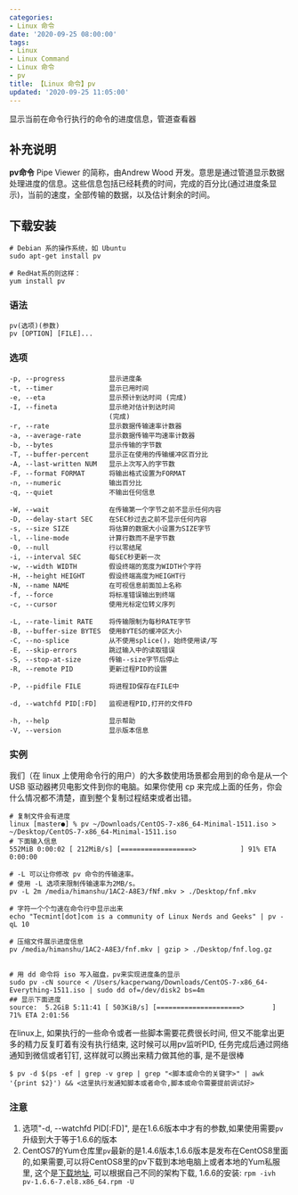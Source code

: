 ```yaml
---
categories:
- Linux 命令
date: '2020-09-25 08:00:00'
tags:
- Linux
- Linux Command
- Linux 命令
- pv
title: 【Linux 命令】pv
updated: '2020-09-25 11:05:00'
---
```


显示当前在命令行执行的命令的进度信息，管道查看器

## 补充说明

**pv命令**  Pipe Viewer 的简称，由Andrew Wood 开发。意思是通过管道显示数据处理进度的信息。这些信息包括已经耗费的时间，完成的百分比(通过进度条显示)，当前的速度，全部传输的数据，以及估计剩余的时间。

## 下载安装

```shell
# Debian 系的操作系统，如 Ubuntu
sudo apt-get install pv

# RedHat系的则这样：
yum install pv
```

###  语法

```shell
pv(选项)(参数)
pv [OPTION] [FILE]...
```

###  选项

```shell
-p, --progress           显示进度条
-t, --timer              显示已用时间
-e, --eta                显示预计到达时间 (完成)
-I, --fineta             显示绝对估计到达时间
                         (完成)
-r, --rate               显示数据传输速率计数器
-a, --average-rate       显示数据传输平均速率计数器
-b, --bytes              显示传输的字节数
-T, --buffer-percent     显示正在使用的传输缓冲区百分比
-A, --last-written NUM   显示上次写入的字节数
-F, --format FORMAT      将输出格式设置为FORMAT
-n, --numeric            输出百分比
-q, --quiet              不输出任何信息

-W, --wait               在传输第一个字节之前不显示任何内容
-D, --delay-start SEC    在SEC秒过去之前不显示任何内容
-s, --size SIZE          将估算的数据大小设置为SIZE字节
-l, --line-mode          计算行数而不是字节数 
-0, --null               行以零结尾
-i, --interval SEC       每SEC秒更新一次
-w, --width WIDTH        假设终端的宽度为WIDTH个字符 
-H, --height HEIGHT      假设终端高度为HEIGHT行
-N, --name NAME          在可视信息前面加上名称
-f, --force              将标准错误输出到终端
-c, --cursor             使用光标定位转义序列

-L, --rate-limit RATE    将传输限制为每秒RATE字节
-B, --buffer-size BYTES  使用BYTES的缓冲区大小
-C, --no-splice          从不使用splice()，始终使用读/写
-E, --skip-errors        跳过输入中的读取错误
-S, --stop-at-size       传输--size字节后停止
-R, --remote PID         更新过程PID的设置

-P, --pidfile FILE       将进程ID保存在FILE中 

-d, --watchfd PID[:FD]   监视进程PID,打开的文件FD

-h, --help               显示帮助
-V, --version            显示版本信息
```


###  实例

我们（在 linux 上使用命令行的用户）的大多数使用场景都会用到的命令是从一个 USB 驱动器拷贝电影文件到你的电脑。如果你使用 cp 来完成上面的任务，你会什么情况都不清楚，直到整个复制过程结束或者出错。

```shell
# 复制文件会有进度
linux [master●] % pv ~/Downloads/CentOS-7-x86_64-Minimal-1511.iso > ~/Desktop/CentOS-7-x86_64-Minimal-1511.iso
# 下面输入信息
552MiB 0:00:02 [ 212MiB/s] [==================>           ] 91% ETA 0:00:00

# -L 可以让你修改 pv 命令的传输速率。
# 使用 -L 选项来限制传输速率为2MB/s。
pv -L 2m /media/himanshu/1AC2-A8E3/fNf.mkv > ./Desktop/fnf.mkv 
```


```shell
# 字符一个个匀速在命令行中显示出来
echo "Tecmint[dot]com is a community of Linux Nerds and Geeks" | pv -qL 10

# 压缩文件展示进度信息
pv /media/himanshu/1AC2-A8E3/fnf.mkv | gzip > ./Desktop/fnf.log.gz 


# 用 dd 命令将 iso 写入磁盘，pv来实现进度条的显示
sudo pv -cN source < /Users/kacperwang/Downloads/CentOS-7-x86_64-Everything-1511.iso | sudo dd of=/dev/disk2 bs=4m
## 显示下面进度
source:  5.2GiB 5:11:41 [ 503KiB/s] [=====================>       ] 71% ETA 2:01:56
```

在linux上, 如果执行的一些命令或者一些脚本需要花费很长时间, 但又不能拿出更多的精力反复盯着有没有执行结束, 这时候可以用pv监听PID, 任务完成后通过网络通知到微信或者钉钉, 这样就可以腾出来精力做其他的事, 是不是很棒

```shell
$ pv -d $(ps -ef | grep -v grep | grep "<脚本或命令的关键字>" | awk '{print $2}') && <这里执行发通知脚本或者命令,脚本或命令需要提前调试好>
```

### 注意

1. 选项"-d, --watchfd PID[:FD]", 是在1.6.6版本中才有的参数,如果使用需要`pv`升级到大于等于1.6.6的版本
2. CentOS7的Yum仓库里`pv`最新的是1.4.6版本,1.6.6版本是发布在CentOS8里面的,如果需要,可以将CentOS8里的pv下载到本地电脑上或者本地的Yum私服里, 这个是[下载地址](http://www.rpmfind.net/linux/rpm2html/search.php?query=pv&submit=Search+...&system=EPEL&arch=), 可以根据自己不同的架构下载, 1.6.6的安装: `rpm -ivh pv-1.6.6-7.el8.x86_64.rpm -U`


